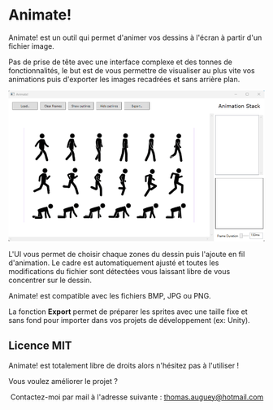 # Animate!
Animate! est un outil qui permet d'animer vos dessins à l'écran à partir d'un fichier image.

Pas de prise de tête avec une interface complexe et des tonnes de fonctionnalités, le but est de vous permettre de visualiser au plus vite vos animations puis d'exporter les images recadrées et sans arrière plan.

![](sample.gif)

L'UI vous permet de choisir chaque zones du dessin puis l'ajoute en fil d'animation. Le cadre est automatiquement ajusté et toutes les modifications du fichier sont détectées vous laissant libre de vous concentrer sur le dessin.

Animate! est compatible avec les fichiers BMP, JPG ou PNG.

La fonction **Export** permet de préparer les sprites avec une taille fixe et sans fond pour importer dans vos projets de développement (ex: Unity).

## Licence MIT

Animate! est totalement libre de droits alors n'hésitez pas à l'utiliser !

Vous voulez améliorer le projet ?

​	Contactez-moi par mail à l'adresse suivante : thomas.auguey@hotmail.com
